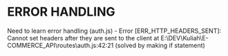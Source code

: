 # ERROR HANDLING

Need to learn error handling (auth.js) - Error [ERR_HTTP_HEADERS_SENT]: Cannot set headers after they are sent to the client at E:\DEV\Kuliah\E-COMMERCE_API\routes\auth.js:42:21 (solved by making if statement)
